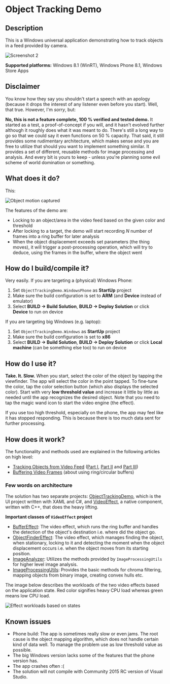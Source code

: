 # Object Tracking Demo #

## Description ##

This is a Windows universal application demonstrating how to track objects in a
feed provided by camera.

![Screenshot 2](https://raw.githubusercontent.com/tompaana/object-tracking-demo/master/Doc/OTDScreenshot3Small.png)

**Supported platforms:** Windows 8.1 (WinRT), Windows Phone 8.1, Windows Store Apps


## Disclaimer ##

You know how they say you shouldn't start a speech with an apology (because it
drops the interest of any listener even before you start). Well, that true.
However, I'm *sorry*, but:

   **No, this is not a feature complete, 100 % verified and tested demo.** It
   started as a test, a proof-of-concept if you will, and it hasn't evolved
   further although it roughly does what it was meant to do. There's still a
   long way to go so that we could say it even functions on 50 % capacity.
   That said, it still provides some rudimentary architecture, which makes
   sense and you are free to utilize that should you want to implement something
   similar. It provides a set of different, reusable methods for image
   processing and analysis. And every bit is yours to keep - unless you're
   planning some evil scheme of world domination or something.


## What does it do? ##

This:

![Object motion captured](https://raw.githubusercontent.com/tompaana/object-tracking-demo/master/Doc/ObjectMotionCapturedScaled.png)

The features of the demo are:

* Locking to an object/area in the video feed based on the given color and
  threshold
* After locking to a target, the demo will start recording *N* number of frames
  into a ring buffer for later analysis
* When the object displacement exceeds set parameters (the thing moves), it will
  trigger a post-processing operation, which will try to deduce, using the
  frames in the buffer, where the object went


## How do I build/compile it? ##

Very easily. If you are targeting a (physical) Windows Phone:

1. Set `ObjectTrackingDemo.WindowsPhone` as **StartUp** project
2. Make sure the build configuration is set to **ARM** (and **Device** instead of emulator)
3. Select **BUILD -> Build Solution**, **BUILD -> Deploy Solution** or click **Device** to run on device

If you are targeting big Windows (e.g. laptop):

1. Set `ObjectTrackingDemo.Windows` as **StartUp** project
2. Make sure the build configuration is set to **x86**
3. Select **BUILD -> Build Solution**, **BUILD -> Deploy Solution** or click **Local machine** (can be something else too) to run on device


## How do I use it? ##

**Take. It. Slow.** When you start, select the color of the object by tapping
the viewfinder. The app will select the color in the point tapped. To fine-tune
the color, tap the color selection button (which also displays the selected
color). Start with very **low threshold value** and increase it little by little
as needed until the app recognizes the desired object. Note that you need to
tap the magic wand icon to start the video engine (the effect).

If you use too high threshold, especially on the phone, the app may feel like
it has stopped responding. This is because there is too much data sent for
further processing.


## How does it work? ##

The functionality and methods used are explained in the following articles
on high level:

* [Tracking Objects from Video Feed](http://tomipaananen.azurewebsites.net/?p=361) ([Part I](http://tomipaananen.azurewebsites.net/?p=361), [Part II](http://tomipaananen.azurewebsites.net/?p=481) and [Part III](http://tomipaananen.azurewebsites.net/?p=581))
* [Buffering Video Frames](http://juhana.cloudapp.net/?p=181) (about using ring/circular buffers)


### Few words on architecture ###

The solution has two separate projects:
[ObjectTrackingDemo](https://github.com/tompaana/object-tracking-demo/tree/master/ObjectTrackingDemo/ObjectTrackingDemo.Shared),
which is the UI project written with XAML and C#, and
[VideoEffect](https://github.com/tompaana/object-tracking-demo/tree/master/VideoEffect/VideoEffect.Shared),
a native component, written with C++, that does the heavy lifting.

**Important classes of `VideoEffect` project**

* [BufferEffect](https://github.com/tompaana/object-tracking-demo/blob/master/VideoEffect/VideoEffect.Shared/BufferEffect.h): The video effect, which runs the ring buffer and handles the detection of the object's destination i.e. where did the object go.
* [ObjectFinderEffect](https://github.com/tompaana/object-tracking-demo/blob/master/VideoEffect/VideoEffect.Shared/ObjectFinderEffect.h): The video effect, which manages finding the object, when stationary, locking to it and detecting the moment when the object displacement occurs i.e. when the object moves from its starting position.
* [ImageAnalyzer](https://github.com/tompaana/object-tracking-demo/blob/master/VideoEffect/VideoEffect.Shared/ImageAnalyzer.h): Utilizes the methods provided by `ImageProcessingUtils` for higher level image analysis.
* [ImageProcessingUtils](https://github.com/tompaana/object-tracking-demo/blob/master/VideoEffect/VideoEffect.Shared/ImageProcessingUtils.h): Provides the basic methods for chroma filtering, mapping objects from binary image, creating convex hulls etc.

The image below describes the workloads of the two video effects based on the
application state. Red color signifies heavy CPU load whereas green means low
CPU load.

![Effect workloads based on states](https://raw.githubusercontent.com/tompaana/object-tracking-demo/master/Doc/EffectWorkloadsBasedOnState.png)


## Known issues ##

* Phone build: The app is sometimes really slow or even jams. The root cause is
  the object mapping algorithm, which does not handle certain kind of data well.
  To manage the problem use as low threshold value as possible.
* The big Windows version lacks some of the features that the phone version has.
* The app crashes often :(
* The solution will not compile with Community 2015 RC version of Visual Studio.
